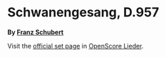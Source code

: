 
# Schwanengesang, D.957

__By [Franz Schubert](..)__

Visit the [official set page] in [OpenScore Lieder].

[official set page]: https://musescore.com/openscore-lieder-corpus/sets/5004836
[OpenScore Lieder]: https://musescore.com/openscore-lieder-corpus

